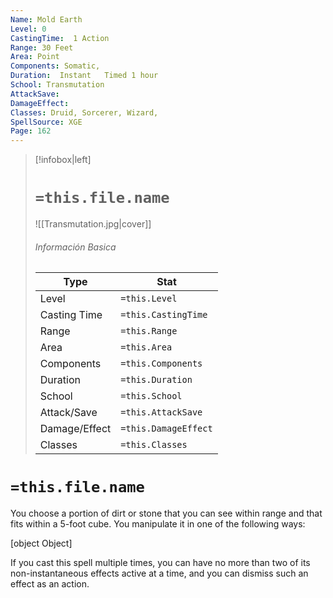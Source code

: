```yaml
---
Name: Mold Earth
Level: 0
CastingTime:  1 Action 
Range: 30 Feet
Area: Point
Components: Somatic, 
Duration:  Instant   Timed 1 hour
School: Transmutation
AttackSave: 
DamageEffect: 
Classes: Druid, Sorcerer, Wizard, 
SpellSource: XGE
Page: 162
---
```


>[!infobox|left]
># `=this.file.name`
>![[Transmutation.jpg|cover]]
> ###### Información Basica
> Type |  Stat |
> ---|---|
> Level | `=this.Level` |
> Casting Time | `=this.CastingTime` |
> Range | `=this.Range` |
> Area | `=this.Area` |
> Components | `=this.Components` |
> Duration | `=this.Duration` |
> School | `=this.School` |
> Attack/Save | `=this.AttackSave` |
> Damage/Effect | `=this.DamageEffect` |
> Classes | `=this.Classes` |

# `=this.file.name`
You choose a portion of dirt or stone that you can see within range and that fits within a 5-foot cube. You manipulate it in one of the following ways:

[object Object]

If you cast this spell multiple times, you can have no more than two of its non-instantaneous effects active at a time, and you can dismiss such an effect as an action.



 


 


 


